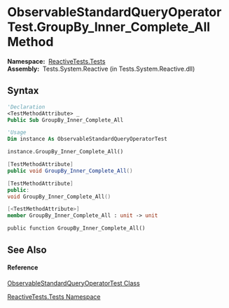 # ObservableStandardQueryOperatorTest.GroupBy\_Inner\_Complete\_All Method

**Namespace:**  [ReactiveTests.Tests](ReactiveTests.Tests\ReactiveTests.Tests.md)  
**Assembly:**  Tests.System.Reactive (in Tests.System.Reactive.dll)

## Syntax

```vb
'Declaration
<TestMethodAttribute> _
Public Sub GroupBy_Inner_Complete_All
```

```vb
'Usage
Dim instance As ObservableStandardQueryOperatorTest

instance.GroupBy_Inner_Complete_All()
```

```csharp
[TestMethodAttribute]
public void GroupBy_Inner_Complete_All()
```

```c++
[TestMethodAttribute]
public:
void GroupBy_Inner_Complete_All()
```

```fsharp
[<TestMethodAttribute>]
member GroupBy_Inner_Complete_All : unit -> unit 
```

```jscript
public function GroupBy_Inner_Complete_All()
```

## See Also

#### Reference

[ObservableStandardQueryOperatorTest Class](ObservableStandardQueryOperatorTest\ObservableStandardQueryOperatorTest.md)

[ReactiveTests.Tests Namespace](ReactiveTests.Tests\ReactiveTests.Tests.md)




